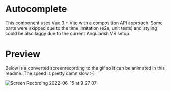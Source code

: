 # Autocomplete

This component uses Vue 3 + Vite with a composition API approach. Some parts were skipped due to the time limitation (e2e, unit tests) and styling could be also laggy due to the current Angularish VS setup.

# Preview

Below is a converted screenrecording to the gif so it can be animated in this readme. The speed is pretty damn slow :-)

![Screen Recording 2022-06-15 at 9 27 07](https://user-images.githubusercontent.com/12894727/173769101-0a4a29e4-f156-4816-b564-7bc0ff9fe983.gif)
